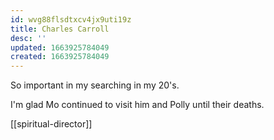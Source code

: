 ```yaml
---
id: wvg88flsdtxcv4jx9uti19z
title: Charles Carroll
desc: ''
updated: 1663925784049
created: 1663925784049
---
```

So important in my searching in my 20's. 

I'm glad Mo continued to visit him and Polly until their deaths.

[[spiritual-director]]
